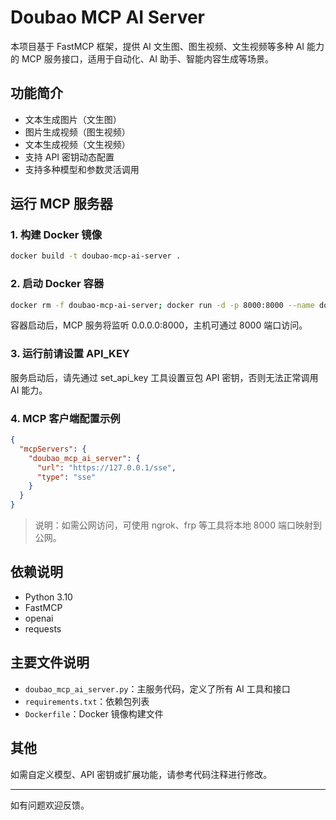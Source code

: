 # Doubao MCP AI Server

本项目基于 FastMCP 框架，提供 AI 文生图、图生视频、文生视频等多种 AI 能力的 MCP 服务接口，适用于自动化、AI 助手、智能内容生成等场景。

## 功能简介
- 文本生成图片（文生图）
- 图片生成视频（图生视频）
- 文本生成视频（文生视频）
- 支持 API 密钥动态配置
- 支持多种模型和参数灵活调用

## 运行 MCP 服务器

### 1. 构建 Docker 镜像
```bash
docker build -t doubao-mcp-ai-server .
```

### 2. 启动 Docker 容器
```bash
docker rm -f doubao-mcp-ai-server; docker run -d -p 8000:8000 --name doubao-mcp-ai-server doubao-mcp-ai-server
```

容器启动后，MCP 服务将监听 0.0.0.0:8000，主机可通过 8000 端口访问。

### 3. 运行前请设置 API_KEY
服务启动后，请先通过 set_api_key 工具设置豆包 API 密钥，否则无法正常调用 AI 能力。

### 4. MCP 客户端配置示例
```json
{
  "mcpServers": {
    "doubao_mcp_ai_server": {
      "url": "https://127.0.0.1/sse",
      "type": "sse"
    }
  }
}
```
> 说明：如需公网访问，可使用 ngrok、frp 等工具将本地 8000 端口映射到公网。

## 依赖说明
- Python 3.10
- FastMCP
- openai
- requests

## 主要文件说明
- `doubao_mcp_ai_server.py`：主服务代码，定义了所有 AI 工具和接口
- `requirements.txt`：依赖包列表
- `Dockerfile`：Docker 镜像构建文件

## 其他
如需自定义模型、API 密钥或扩展功能，请参考代码注释进行修改。

---
如有问题欢迎反馈。
